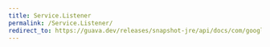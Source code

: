 ```yaml
---
title: Service.Listener
permalink: /Service.Listener/
redirect_to: https://guava.dev/releases/snapshot-jre/api/docs/com/google/common/util/concurrent/Service.Listener.html
---
```

